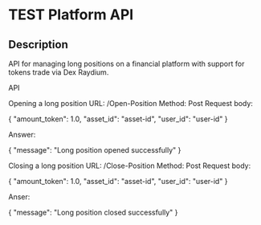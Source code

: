 # TEST Platform API

## Description

API for managing long positions on a financial platform with support for tokens trade via Dex Raydium.


API

Opening a long position
URL: /Open-Position
Method: Post
Request body:

{
  "amount_token": 1.0,
  "asset_id": "asset-id",
  "user_id": "user-id"
}


Answer:

{
  "message": "Long position opened successfully"
}



Closing a long position
URL: /Close-Position
Method: Post
Request body:

{
  "amount_token": 1.0,
  "asset_id": "asset-id",
  "user_id": "user-id"
}

Anser:

{
  "message": "Long position closed successfully"
}
